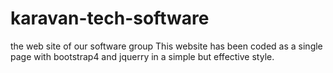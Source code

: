 # karavan-tech-software
 the web site of our software group
 This website has been coded as a single page with bootstrap4 and jquerry in a simple but effective style.
